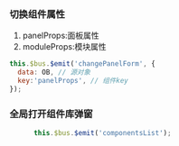 ### 切换组件属性
1. panelProps:面板属性
2. moduleProps:模块属性
``` js
this.$bus.$emit('changePanelForm', {
  data: OB, // 源对象 
  key:'panelProps', // 组件key
});
```
### 全局打开组件库弹窗
``` js
      this.$bus.$emit('componentsList');

```